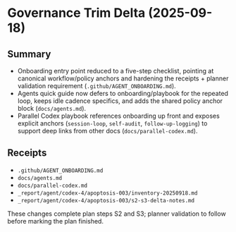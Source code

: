 # Governance Trim Delta (2025-09-18)

## Summary
- Onboarding entry point reduced to a five-step checklist, pointing at canonical workflow/policy anchors and hardening the receipts + planner validation requirement (`.github/AGENT_ONBOARDING.md`).
- Agents quick guide now defers to onboarding/playbook for the repeated loop, keeps idle cadence specifics, and adds the shared policy anchor block (`docs/agents.md`).
- Parallel Codex playbook references onboarding up front and exposes explicit anchors (`session-loop`, `self-audit`, `follow-up-logging`) to support deep links from other docs (`docs/parallel-codex.md`).

## Receipts
- `.github/AGENT_ONBOARDING.md`
- `docs/agents.md`
- `docs/parallel-codex.md`
- `_report/agent/codex-4/apoptosis-003/inventory-20250918.md`
- `_report/agent/codex-4/apoptosis-003/s2-s3-delta-notes.md`

These changes complete plan steps S2 and S3; planner validation to follow before marking the plan finished.
